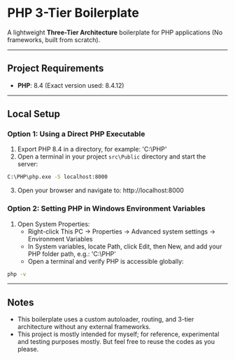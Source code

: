 # PHP 3-Tier Boilerplate
A lightweight **Three-Tier Architecture** boilerplate for PHP applications (No frameworks, built from scratch).

---

## Project Requirements
- **PHP**: 8.4 (Exact version used: 8.4.12) 

---

## Local Setup

### Option 1: Using a Direct PHP Executable
1. Export PHP 8.4 in a directory, for example: 'C:\PHP\'
2. Open a terminal in your project `src\Public` directory and start the server:
```cmd
C:\PHP\php.exe -S localhost:8000
```
3. Open your browser and navigate to: http://localhost:8000

### Option 2: Setting PHP in Windows Environment Variables
1. Open System Properties:
   - Right-click This PC → Properties → Advanced system settings → Environment Variables
   - In System variables, locate Path, click Edit, then New, and add your PHP folder path, e.g.: 'C:\PHP'
   - Open a terminal and verify PHP is accessible globally:
```cmd
php -v
```

---

## Notes
 - This boilerplate uses a custom autoloader, routing, and 3-tier architecture without any external frameworks.
 - This project is mostly intended for myself; for reference, experimental and testing purposes mostly. But feel free to reuse the codes as you please.

